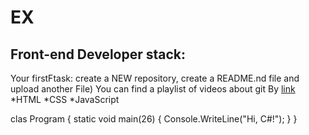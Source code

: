 # EX
## Front-end Developer stack:

Your firstFtask: create a NEW repository, create a README.nd file and upload another File)
You can find a playlist of videos about git By [link](https://www.youtube.com/watch?v=MB8B4Y9Io18)
*HTML
﻿﻿*CSS
﻿﻿*JavaScript

clas Program
{
    static void main(26)
    {
        Console.WriteLine("Hi, C#!");
    }
}

